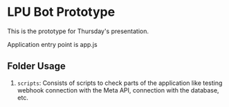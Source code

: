 # LPU Bot Prototype

This is the prototype for Thursday's presentation.

Application entry point is app.js

## Folder Usage

1. `scripts`: Consists of scripts to check parts of the application like testing webhook connection with the Meta API, connection with the database, etc.